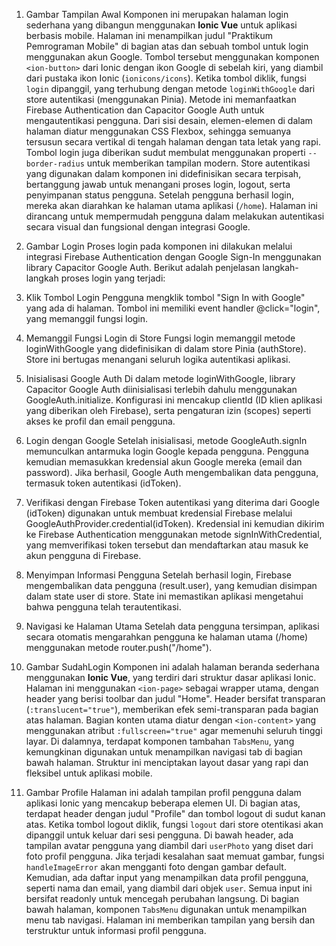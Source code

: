 1. Gambar Tampilan Awal
Komponen ini merupakan halaman login sederhana yang dibangun menggunakan **Ionic Vue** untuk aplikasi berbasis mobile. Halaman ini menampilkan judul "Praktikum Pemrograman Mobile" di bagian atas dan sebuah tombol untuk login menggunakan akun Google. Tombol tersebut menggunakan komponen `<ion-button>` dari Ionic dengan ikon Google di sebelah kiri, yang diambil dari pustaka ikon Ionic (`ionicons/icons`). Ketika tombol diklik, fungsi `login` dipanggil, yang terhubung dengan metode `loginWithGoogle` dari store autentikasi (menggunakan Pinia). Metode ini memanfaatkan Firebase Authentication dan Capacitor Google Auth untuk mengautentikasi pengguna.
Dari sisi desain, elemen-elemen di dalam halaman diatur menggunakan CSS Flexbox, sehingga semuanya tersusun secara vertikal di tengah halaman dengan tata letak yang rapi. Tombol login juga diberikan sudut membulat menggunakan properti `--border-radius` untuk memberikan tampilan modern. Store autentikasi yang digunakan dalam komponen ini didefinisikan secara terpisah, bertanggung jawab untuk menangani proses login, logout, serta penyimpanan status pengguna. Setelah pengguna berhasil login, mereka akan diarahkan ke halaman utama aplikasi (`/home`). Halaman ini dirancang untuk mempermudah pengguna dalam melakukan autentikasi secara visual dan fungsional dengan integrasi Google.

2. Gambar Login
Proses login pada komponen ini dilakukan melalui integrasi Firebase Authentication dengan Google Sign-In menggunakan library Capacitor Google Auth. Berikut adalah penjelasan langkah-langkah proses login yang terjadi:
1. Klik Tombol Login
Pengguna mengklik tombol "Sign In with Google" yang ada di halaman. Tombol ini memiliki event handler @click="login", yang memanggil fungsi login.
2. Memanggil Fungsi Login di Store
Fungsi login memanggil metode loginWithGoogle yang didefinisikan di dalam store Pinia (authStore). Store ini bertugas menangani seluruh logika autentikasi aplikasi.
3. Inisialisasi Google Auth
Di dalam metode loginWithGoogle, library Capacitor Google Auth diinisialisasi terlebih dahulu menggunakan GoogleAuth.initialize. Konfigurasi ini mencakup clientId (ID klien aplikasi yang diberikan oleh Firebase), serta pengaturan izin (scopes) seperti akses ke profil dan email pengguna.
4. Login dengan Google
Setelah inisialisasi, metode GoogleAuth.signIn memunculkan antarmuka login Google kepada pengguna. Pengguna kemudian memasukkan kredensial akun Google mereka (email dan password). Jika berhasil, Google Auth mengembalikan data pengguna, termasuk token autentikasi (idToken).
5. Verifikasi dengan Firebase
Token autentikasi yang diterima dari Google (idToken) digunakan untuk membuat kredensial Firebase melalui GoogleAuthProvider.credential(idToken). Kredensial ini kemudian dikirim ke Firebase Authentication menggunakan metode signInWithCredential, yang memverifikasi token tersebut dan mendaftarkan atau masuk ke akun pengguna di Firebase.
6. Menyimpan Informasi Pengguna
Setelah berhasil login, Firebase mengembalikan data pengguna (result.user), yang kemudian disimpan dalam state user di store. State ini memastikan aplikasi mengetahui bahwa pengguna telah terautentikasi.
7. Navigasi ke Halaman Utama
Setelah data pengguna tersimpan, aplikasi secara otomatis mengarahkan pengguna ke halaman utama (/home) menggunakan metode router.push("/home").

3. Gambar SudahLogin
Komponen ini adalah halaman beranda sederhana menggunakan **Ionic Vue**, yang terdiri dari struktur dasar aplikasi Ionic. Halaman ini menggunakan `<ion-page>` sebagai wrapper utama, dengan header yang berisi toolbar dan judul "Home". Header bersifat transparan (`:translucent="true"`), memberikan efek semi-transparan pada bagian atas halaman. Bagian konten utama diatur dengan `<ion-content>` yang menggunakan atribut `:fullscreen="true"` agar memenuhi seluruh tinggi layar. Di dalamnya, terdapat komponen tambahan `TabsMenu`, yang kemungkinan digunakan untuk menampilkan navigasi tab di bagian bawah halaman. Struktur ini menciptakan layout dasar yang rapi dan fleksibel untuk aplikasi mobile.

4. Gambar Profile
Halaman ini adalah tampilan profil pengguna dalam aplikasi Ionic yang mencakup beberapa elemen UI. Di bagian atas, terdapat header dengan judul "Profile" dan tombol logout di sudut kanan atas. Ketika tombol logout diklik, fungsi `logout` dari store otentikasi akan dipanggil untuk keluar dari sesi pengguna. Di bawah header, ada tampilan avatar pengguna yang diambil dari `userPhoto` yang diset dari foto profil pengguna. Jika terjadi kesalahan saat memuat gambar, fungsi `handleImageError` akan mengganti foto dengan gambar default. Kemudian, ada daftar input yang menampilkan data profil pengguna, seperti nama dan email, yang diambil dari objek `user`. Semua input ini bersifat readonly untuk mencegah perubahan langsung. Di bagian bawah halaman, komponen `TabsMenu` digunakan untuk menampilkan menu tab navigasi. Halaman ini memberikan tampilan yang bersih dan terstruktur untuk informasi profil pengguna.
